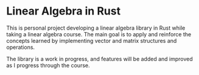 # Linear Algebra in Rust

This is personal project developing a linear algebra library in Rust while taking a linear algebra course. The main goal is to apply and reinforce the concepts learned by implementing vector and matrix structures and operations.

The library is a work in progress, and features will be added and improved as I progress through the course.
